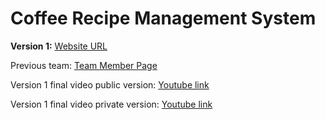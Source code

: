 # Coffee Recipe Management System

**Version 1:**
[Website URL](https://alien-traveler.github.io/cse110-fa22-group39/webapp/)

Previous team: [Team Member Page](admin/team.md)

Version 1 final video public version: [Youtube link](https://youtu.be/RhDT3CWEK6U)

Version 1 final video private version: [Youtube link](https://youtu.be/LgGZkp35zG4)
